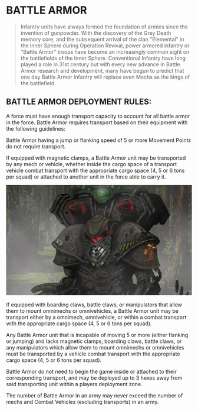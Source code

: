 # BATTLE ARMOR

> Infantry units have always formed the foundation of armies since the invention of gunpowder. With the discovery of the Grey Death memory core, and the subsequent arrival of the clan "Elemental" in the Inner Sphere during Operation Revival, power armored infantry or "Battle Armor" troops have become an increasingly common sight on the battlefields of the Inner Sphere. Conventional Infantry have long played a role in 31st century but with every new advance in Battle Armor research and development, many have begun to predict that one day Battle Armor Infantry will replace even Mechs as the kings of the battlefield.

## BATTLE ARMOR DEPLOYMENT RULES:

A force must have enough transport capacity to account for all battle armor in the force. Battle Armor requires transport based on their equipment with the following guidelines:

Battle Armor having a jump or flanking speed of 5 or more Movement Points do not require transport.

If equipped with magnetic clamps, a Battle Armor unit may be transported by any mech or vehicle, whether inside the cargo space of a transport vehicle combat transport with the appropriate cargo space (4, 5 or 6 tons per squad) or attached to another unit in the force able to carry it.

![Battle Armor](../_img/battlearmor.jpg)

If equipped with boarding claws, battle claws, or manipulators that allow them to mount omnimechs or omnivehicles, a Battle Armor unit may be transport either by a omnimech, omnivehicle, or within a combat transport with the appropriate cargo space (4, 5 or 6 tons per squad).

Any Battle Armor unit that is incapable of moving 5 or more (either flanking or jumping) and lacks magnetic clamps, boarding claws, battle claws, or any manipulators which allow them to mount omnimechs or omnivehicles must be transported by a vehicle combat transport with the appropriate cargo space (4, 5 or 6 tons per squad).

Battle Armor do not need to begin the game inside or attached to their corresponding transport, and may be deployed up to 3 hexes away from said transporting unit within a players deployment zone.

The number of Battle Armor in an army may never exceed the number of mechs and Combat Vehicles (excluding transports) in an army.
